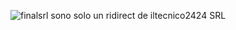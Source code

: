 ![finalsrl](https://github.com/user-attachments/assets/4f6c5d49-6da7-4147-9efa-f46485fab9c1)
sono solo un ridirect de iltecnico2424 SRL
